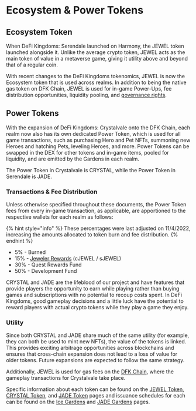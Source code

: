 # Ecosystem & Power Tokens

## Ecosystem Token

When DeFi Kingdoms: Serendale launched on Harmony, the JEWEL token launched alongside it. Unlike the average crypto token, JEWEL acts as the main token of value in a metaverse game, giving it utility above and beyond that of a regular coin.&#x20;

With recent changes to the DeFi Kingdoms tokenomics, JEWEL is now the Ecosystem token that is used across realms. In addition to being the native gas token on DFK Chain, JEWEL is used for in-game Power-Ups, fee distribution opportunities, liquidity pooling, and [governance rights](../the-jeweler.md#governance-votes).

## Power Tokens

With the expansion of DeFi Kingdoms: Crystalvale onto the DFK Chain, each realm now also has its own dedicated Power Token, which is used for all game transactions, such as purchasing Hero and Pet NFTs, summoning new Heroes and hatching Pets, leveling Heroes, and more. Power Tokens can be swapped in the DEX for other tokens and in-game items, pooled for liquidity, and are emitted by the Gardens in each realm.

The Power Token in Crystalvale is CRYSTAL, while the Power Token in Serendale is JADE.

### Transactions & Fee Distribution

Unless otherwise specified throughout these documents, the Power Token fees from every in-game transaction, as applicable, are apportioned to the respective wallets for each realm as follows:

{% hint style="info" %}
These percentages were last adjusted on 11/4/2022, increasing the amounts allocated to token burn and fee distribution.
{% endhint %}

* 5% - Burned
* 15% - [Jeweler Rewards](../the-jeweler.md#fee-sharing) (cJEWEL / sJEWEL)
* 30% - Quest Rewards Fund
* 50% - Development Fund

CRYSTAL and JADE are the lifeblood of our project and have features that provide players the opportunity to earn while playing rather than buying games and subscriptions with no potential to recoup costs spent. In DeFi Kingdoms, good gameplay decisions and a little luck have the potential to reward players with actual crypto tokens while they play a game they enjoy.

### Utility

Since both CRYSTAL and JADE share much of the same utility (for example, they can both be used to mint new NFTs), the value of the tokens is linked. This provides exciting arbitrage opportunities across blockchains and ensures that cross-chain expansion does not lead to a loss of value for older tokens. Future expansions are expected to follow the same strategy.

Additionally, JEWEL is used for gas fees on the [DFK Chain](../defi-kingdoms-blockchain.md), where the gameplay transactions for Crystalvale take place.&#x20;

Specific information about each token can be found on the [JEWEL Token](jewel-token.md), [CRYSTAL Token](crystal-token.md), and [JADE Token](jade-token.md) pages and issuance schedules for each can be found on the [Ice Gardens](../the-gardens/ice-gardens.md) and [JADE Gardens](../the-gardens/jade-gardens.md) pages.
